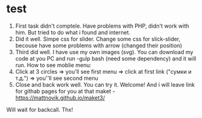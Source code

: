 # test
1) First task didn't comptele. Have problems with PHP, didn't work with him. But tried to do what i found and internet. 
2) Did it well. Simpe css for slider. Change some css for slick-slider, becouse have some problems with arrow (changed their position)
3) Third did well. I have use my own images (svg). You can download my code at you PC and run -gulp bash (need some dependency) and it will run. 
How to see moblie menu:
1) Click at 3 circles => you'll see first menu => click at first link ("сумки и т.д.") => you''ll see second menu
2) Close and back work well. You can try it. Welcome!
And i will leave link for githab pages for you at that maket - https://mattnovik.github.io/maket3/

Will wait for backcall. Thx!
